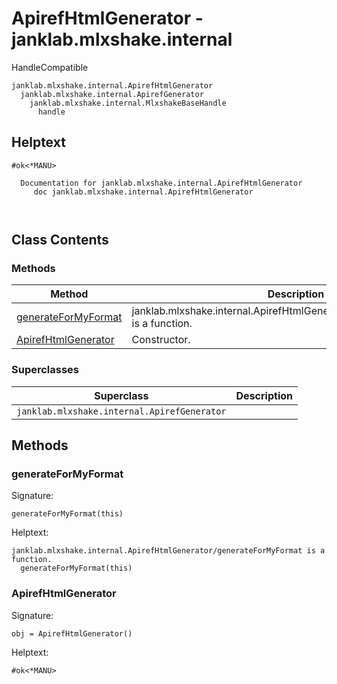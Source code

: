 # ApirefHtmlGenerator - janklab.mlxshake.internal

HandleCompatible

```text
janklab.mlxshake.internal.ApirefHtmlGenerator
  janklab.mlxshake.internal.ApirefGenerator
    janklab.mlxshake.internal.MlxshakeBaseHandle
      handle
```

## Helptext

```text
#ok<*MANU>

  Documentation for janklab.mlxshake.internal.ApirefHtmlGenerator
     doc janklab.mlxshake.internal.ApirefHtmlGenerator



```

## Class Contents

### Methods

| Method | Description |
| -------- | ----------- |
| [generateForMyFormat](#janklab.mlxshake.internal.ApirefHtmlGenerator.generateForMyFormat) | janklab.mlxshake.internal.ApirefHtmlGenerator/generateForMyFormat is a function. |
| [ApirefHtmlGenerator](#janklab.mlxshake.internal.ApirefHtmlGenerator.ApirefHtmlGenerator) | Constructor. |

### Superclasses

| Superclass | Description |
| -------- | ----------- |
| `janklab.mlxshake.internal.ApirefGenerator` |  |

## Methods

<a name="janklab.mlxshake.internal.ApirefHtmlGenerator.generateForMyFormat"></a>
### generateForMyFormat

Signature:
```
generateForMyFormat(this)
```

Helptext:

```text
janklab.mlxshake.internal.ApirefHtmlGenerator/generateForMyFormat is a function.
  generateForMyFormat(this)

```

<a name="janklab.mlxshake.internal.ApirefHtmlGenerator.ApirefHtmlGenerator"></a>
### ApirefHtmlGenerator

Signature:
```
obj = ApirefHtmlGenerator()
```

Helptext:

```text
#ok<*MANU>

```


